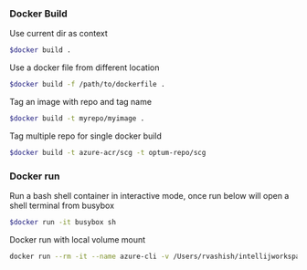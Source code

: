 ### Docker Build

Use current dir as context

```bash
$docker build .
```

Use a docker file from different location

```bash
$docker build -f /path/to/dockerfile .
```

Tag an image with repo and tag name

```bash
$docker build -t myrepo/myimage .
```

Tag multiple repo for single docker build

```bash
$docker build -t azure-acr/scg -t optum-repo/scg
```

### Docker run

Run a bash shell container in interactive mode, once run below will open a shell terminal from busybox

```bash
$docker run -it busybox sh
```

Docker run with local volume mount

```bash
docker run --rm -it --name azure-cli -v /Users/rvashish/intellijworkspaces/link/pulsar-perf/cert:/home/cert docker.repo1.uhc.com/microsoft/azure-cli /bin/bash
```